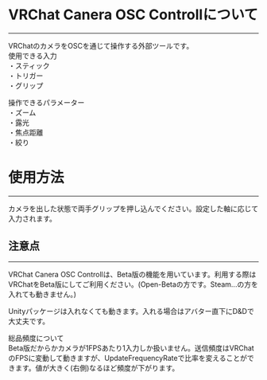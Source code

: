 # VRChat Canera OSC Controllについて
---
VRChatのカメラをOSCを通じて操作する外部ツールです。  
使用できる入力  
・スティック  
・トリガー  
・グリップ  

操作できるパラメーター  
・ズーム  
・露光  
・焦点距離  
・絞り  


# 使用方法
---
カメラを出した状態で両手グリップを押し込んでください。設定した軸に応じて入力されます。

## 注意点
---
VRChat Canera OSC Controllは、Beta版の機能を用いています。利用する際はVRChatをBeta版にしてご利用ください。(Open-Betaの方です。Steam...の方を入れても動きません。)

Unityパッケージは入れなくても動きます。入れる場合はアバター直下にD&Dで大丈夫です。  

総品頻度について  
Beta版だからかカメラが1FPSあたり1入力しか扱いません。送信頻度はVRChatのFPSに変動して動きますが、UpdateFrequencyRateで比率を変えることができます。値が大きく(右側)なるほど頻度が下がります。
